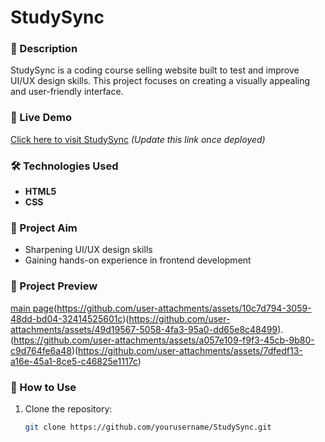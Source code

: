 # StudySync

### 📌 Description
StudySync is a coding course selling website built to test and improve UI/UX design skills. This project focuses on creating a visually appealing and user-friendly interface.

### 🚀 Live Demo
[Click here to visit StudySync](#) *(Update this link once deployed)*

### 🛠️ Technologies Used
- **HTML5**  
- **CSS**  

### 🎯 Project Aim
- Sharpening UI/UX design skills  
- Gaining hands-on experience in frontend development  

### 📸 Project Preview
[main page](https://github.com/user-attachments/assets/97cf8451-487e-4742-b8f5-0c873e5ec5e2)(https://github.com/user-attachments/assets/10c7d794-3059-48dd-bd04-32414525601c)(https://github.com/user-attachments/assets/49d19567-5058-4fa3-95a0-dd65e8c48499).(https://github.com/user-attachments/assets/a057e109-f9f3-45cb-9b80-c9d764fe6a48)(https://github.com/user-attachments/assets/7dfedf13-a16e-45a1-8ce5-c46825e1117c)

### 📂 How to Use
1. Clone the repository:  
   ```bash
   git clone https://github.com/yourusername/StudySync.git
